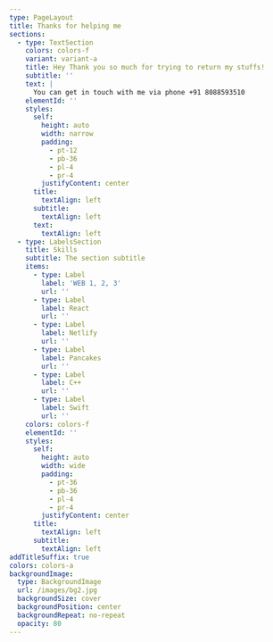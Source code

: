 ```yaml
---
type: PageLayout
title: Thanks for helping me
sections:
  - type: TextSection
    colors: colors-f
    variant: variant-a
    title: Hey Thank you so much for trying to return my stuffs!
    subtitle: ''
    text: |
      You can get in touch with me via phone +91 8088593510
    elementId: ''
    styles:
      self:
        height: auto
        width: narrow
        padding:
          - pt-12
          - pb-36
          - pl-4
          - pr-4
        justifyContent: center
      title:
        textAlign: left
      subtitle:
        textAlign: left
      text:
        textAlign: left
  - type: LabelsSection
    title: Skills
    subtitle: The section subtitle
    items:
      - type: Label
        label: 'WEB 1, 2, 3'
        url: ''
      - type: Label
        label: React
        url: ''
      - type: Label
        label: Netlify
        url: ''
      - type: Label
        label: Pancakes
        url: ''
      - type: Label
        label: C++
        url: ''
      - type: Label
        label: Swift
        url: ''
    colors: colors-f
    elementId: ''
    styles:
      self:
        height: auto
        width: wide
        padding:
          - pt-36
          - pb-36
          - pl-4
          - pr-4
        justifyContent: center
      title:
        textAlign: left
      subtitle:
        textAlign: left
addTitleSuffix: true
colors: colors-a
backgroundImage:
  type: BackgroundImage
  url: /images/bg2.jpg
  backgroundSize: cover
  backgroundPosition: center
  backgroundRepeat: no-repeat
  opacity: 80
---
```

